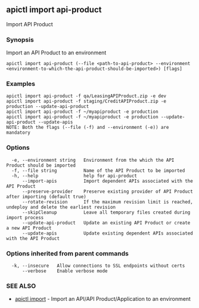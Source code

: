 ## apictl import api-product

Import API Product

### Synopsis

Import an API Product to an environment

```
apictl import api-product (--file <path-to-api-product> --environment <environment-to-which-the-api-product-should-be-imported>) [flags]
```

### Examples

```
apictl import api-product -f qa/LeasingAPIProduct.zip -e dev
apictl import api-product -f staging/CreditAPIProduct.zip -e production --update-api-product
apictl import api-product -f ~/myapiproduct -e production
apictl import api-product -f ~/myapiproduct -e production --update-api-product --update-apis
NOTE: Both the flags (--file (-f) and --environment (-e)) are mandatory
```

### Options

```
  -e, --environment string   Environment from the which the API Product should be imported
  -f, --file string          Name of the API Product to be imported
  -h, --help                 help for api-product
      --import-apis          Import dependent APIs associated with the API Product
      --preserve-provider    Preserve existing provider of API Product after importing (default true)
      --rotate-revision      If the maximum revision limit is reached, undeploy and delete the earliest revision
      --skipCleanup          Leave all temporary files created during import process
      --update-api-product   Update an existing API Product or create a new API Product
      --update-apis          Update existing dependent APIs associated with the API Product
```

### Options inherited from parent commands

```
  -k, --insecure   Allow connections to SSL endpoints without certs
      --verbose    Enable verbose mode
```

### SEE ALSO

* [apictl import](apictl_import.md)	 - Import an API/API Product/Application to an environment

